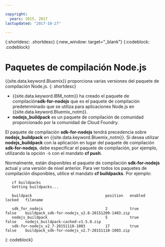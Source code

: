 ```yaml
---

copyright:
  years: 2015, 2017
lastupdated: "2017-10-27"

---
```


{:shortdesc: .shortdesc}
{:new_window: target="_blank"}
{:codeblock: .codeblock}

# Paquetes de compilación Node.js

{{site.data.keyword.Bluemix}} proporciona varias versiones del paquete de compilación Node.js.
{: shortdesc}

* {{site.data.keyword.IBM_notm}} ha creado el paquete de compilación**sdk-for-nodejs** que es el paquete de compilación predeterminado que se utiliza para aplicaciones Node.js en {{site.data.keyword.Bluemix_notm}}.
* **nodejs_buildpack** es un paquete de compilación de comunidad proporcionado por la comunidad de Cloud Foundry.

El paquete de compilación **sdk-for-nodejs** tendrá precedencia sobre **nodejs_buildpack** en {{site.data.keyword.Bluemix_notm}}. Si desea utilizar **nodejs_buildpack** con la aplicación en lugar del paquete de compilación **sdk-for-nodejs**, debe especificar el paquete de compilación, por ejemplo, utilizando la opción `-b` con el mandato **cf push**.

Normalmente, están disponibles el paquete de compilación **sdk-for-nodejs** actual y una versión de nivel anterior.  Para ver todos los paquetes de compilación disponibles, utilice el mandato **cf buildpacks**.  Por ejemplo:

```
   cf buildpacks
   Getting buildpacks...

   buildpack                                 position   enabled   locked   filename   

   sdk_for_nodejs                            2          true      false    buildpack_sdk-for-nodejs_v2.8-20151209-1403.zip
   nodejs_buildpack                          5          true      false    nodejs_buildpack-cached-v1.5.0.zip
   sdk-for-nodejs_v2_7-20151118-1003         17         true      false    buildpack_sdk-for-nodejs_v2.7-20151118-1003.zip
```
{: codeblock}
